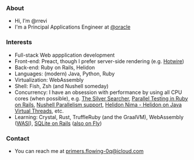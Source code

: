 ### About
- Hi, I’m @rrevi
- I'm a Principal Applications Engineer at [@oracle](https://github.com/oracle)

### Interests
- Full-stack Web appplication development
- Front-end: Preact, though I prefer server-side rendering (e.g. [Hotwire](https://hotwired.dev/))
- Back-end: Ruby on Rails, Helidon
- Languages: (modern) Java, Python, Ruby
- Virtualization: WebAssembly
- Shell: Fish, Zsh (and Nushell someday)
- Concurrency: I have an obsession with performance by using all CPU cores (when possible), e.g. [The Silver Searcher](https://github.com/ggreer/the_silver_searcher#how-is-it-so-fast), [Parallel Testing in Ruby on Rails](https://guides.rubyonrails.org/testing.html#parallel-testing), [Nushell Parallelism support](https://www.nushell.sh/book/parallelism.html), [Helidon Nima - Helidon on Java Virtual Threads](https://medium.com/helidon/helidon-níma-helidon-on-virtual-threads-130bb2ea2088), etc.
- Learning: Crystal, Rust, TruffleRuby (and the GraalVM), WebAssembly ([WASI](https://github.com/WebAssembly/WASI)), [SQLite on Rails](https://fractaledmind.github.io/2023/12/23/rubyconftw/) ([also on Fly](https://fly.io/ruby-dispatch/sqlite-and-rails-in-production/))

### Contact
- You can reach me at primers.flowing-0q@icloud.com

<!---
rrevi/rrevi is a ✨ special ✨ repository because its `README.md` (this file) appears on your GitHub profile.
You can click the Preview link to take a look at your changes.
--->
